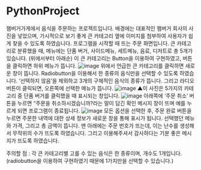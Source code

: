 # PythonProject
햄버거가게에서 음식을 주문하는 프로젝트입니다. 배경에는 대표적인 햄버거 회사의 사진을 넣었으며, 가시적으로 보기 좋게 큰 카테고리 옆에 이미지를 첨부하여 사용자가 쉽게 찾을 수 있도록 하였습니다.
 프로그램을 시작할 때 뜨는 주문 화면입니다. 큰 카테고리로 분류했을 때,  메뉴에는 단품 버거, 사이드메뉴, 세트메뉴, 음료, 디저트로 총 5개가 있습니다. (위에서부터 아래순) 이 큰 카테고리는 Button을 이용하여 구현하였고, 버튼을 클릭하면 하위 메뉴가 뜹니다.
![image](https://user-images.githubusercontent.com/68242854/221752338-a509865c-34df-4771-a7c6-5cbaa97ebeb7.png)
위에서 언급한 큰 카테고리를 클릭하면 새로운 창이 뜹니다. Radiobutton을 이용해서 한 종류의 음식만을 선택할 수 있도록 하였습니다. ‘선택하지 않음’을 제외하고 3개의 구체적인 음식의 종류가 뜹니다. 그리고 라디오 버튼이 클릭되면, 오른쪽에 선택한 메뉴가 뜹니다. 
![image](https://user-images.githubusercontent.com/68242854/221752349-8e40dffb-967d-4623-a986-12dd6f89b942.png)
▲이 사진은 5가지의 카테고리 중 단품 버거를 클릭했을 때 표시되는 창입니다.
![image](https://user-images.githubusercontent.com/68242854/221752429-bf948d84-92b1-4568-81cd-6062f5c41c03.png)
아래쪽에 ‘주문 취소’ 버튼을 누르면 “주문을 취소하시겠습니까?라는 말이 담긴 확인 메시지 창이 뜨며 예를 누르게 되면 프로그램이 종료됩니다.
![image](https://user-images.githubusercontent.com/68242854/221752442-91e842d6-5651-4df0-ab45-1c7068079d44.png)
모든 옵션을 선택한 후, 주문 완료 버튼을 누르면 주문한 내역에 대한 상세 정보가 새로운 창을 통해 표시가 됩니다. 선택했던 메뉴와 가격, 그리고 총 금액이 뜹니다. 맨 아래에는 주문 번호가 뜨는데, 이는 난수를 생성해서 무작위의 수가 뜨도록 하였습니다. 그리고 이용해주셔서 감사하다는 기분 좋은 메시지가 뜨도록 하였습니다.

주의할 점 : 각 큰 카테고리별 고를 수 있는 음식은 한 종류이며, 개수도 1개입니다.  (radiobutton을 이용하여 구현하였기 때문에 1가지만을 선택할 수 있습니다.)
